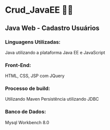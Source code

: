 # Crud_JavaEE :technologist:

<h2>Java Web - Cadastro Usuários</h2>

<h3>Linguagens Utilizadas:</h3>
<p>Java utilizando a plataforma Java EE e
  JavaScript</p>

<h3>Front-End:</h3>
<p>HTML, CSS, JSP com JQuery</p>

<h3>Processo de build:</h3>
<p>Utilizando Maven Persistência utilizando JDBC</p>

<h3>Banco de Dados:</h3>
<p>Mysql Workbench 8.0</p>

 
